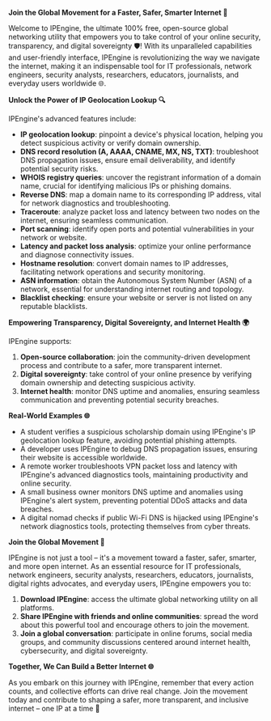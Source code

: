 **Join the Global Movement for a Faster, Safer, Smarter Internet 🚀**

Welcome to IPEngine, the ultimate 100% free, open-source global networking utility that empowers you to take control of your online security, transparency, and digital sovereignty 🛡️! With its unparalleled capabilities and user-friendly interface, IPEngine is revolutionizing the way we navigate the internet, making it an indispensable tool for IT professionals, network engineers, security analysts, researchers, educators, journalists, and everyday users worldwide 🌐.

**Unlock the Power of IP Geolocation Lookup 🔍**

IPEngine's advanced features include:

*   **IP geolocation lookup**: pinpoint a device's physical location, helping you detect suspicious activity or verify domain ownership.
*   **DNS record resolution (A, AAAA, CNAME, MX, NS, TXT)**: troubleshoot DNS propagation issues, ensure email deliverability, and identify potential security risks.
*   **WHOIS registry queries**: uncover the registrant information of a domain name, crucial for identifying malicious IPs or phishing domains.
*   **Reverse DNS**: map a domain name to its corresponding IP address, vital for network diagnostics and troubleshooting.
*   **Traceroute**: analyze packet loss and latency between two nodes on the internet, ensuring seamless communication.
*   **Port scanning**: identify open ports and potential vulnerabilities in your network or website.
*   **Latency and packet loss analysis**: optimize your online performance and diagnose connectivity issues.
*   **Hostname resolution**: convert domain names to IP addresses, facilitating network operations and security monitoring.
*   **ASN information**: obtain the Autonomous System Number (ASN) of a network, essential for understanding internet routing and topology.
*   **Blacklist checking**: ensure your website or server is not listed on any reputable blacklists.

**Empowering Transparency, Digital Sovereignty, and Internet Health 🌍**

IPEngine supports:

1.  **Open-source collaboration**: join the community-driven development process and contribute to a safer, more transparent internet.
2.  **Digital sovereignty**: take control of your online presence by verifying domain ownership and detecting suspicious activity.
3.  **Internet health**: monitor DNS uptime and anomalies, ensuring seamless communication and preventing potential security breaches.

**Real-World Examples 🌐**

*   A student verifies a suspicious scholarship domain using IPEngine's IP geolocation lookup feature, avoiding potential phishing attempts.
*   A developer uses IPEngine to debug DNS propagation issues, ensuring their website is accessible worldwide.
*   A remote worker troubleshoots VPN packet loss and latency with IPEngine's advanced diagnostics tools, maintaining productivity and online security.
*   A small business owner monitors DNS uptime and anomalies using IPEngine's alert system, preventing potential DDoS attacks and data breaches.
*   A digital nomad checks if public Wi-Fi DNS is hijacked using IPEngine's network diagnostics tools, protecting themselves from cyber threats.

**Join the Global Movement 🔐**

IPEngine is not just a tool – it's a movement toward a faster, safer, smarter, and more open internet. As an essential resource for IT professionals, network engineers, security analysts, researchers, educators, journalists, digital rights advocates, and everyday users, IPEngine empowers you to:

1.  **Download IPEngine**: access the ultimate global networking utility on all platforms.
2.  **Share IPEngine with friends and online communities**: spread the word about this powerful tool and encourage others to join the movement.
3.  **Join a global conversation**: participate in online forums, social media groups, and community discussions centered around internet health, cybersecurity, and digital sovereignty.

**Together, We Can Build a Better Internet 🌐**

As you embark on this journey with IPEngine, remember that every action counts, and collective efforts can drive real change. Join the movement today and contribute to shaping a safer, more transparent, and inclusive internet – one IP at a time 🔀